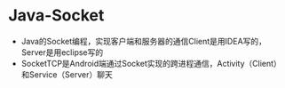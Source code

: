# Java-Socket
* Java的Socket编程，实现客户端和服务器的通信Client是用IDEA写的，Server是用eclipse写的
* SocketTCP是Android端通过Socket实现的跨进程通信，Activity（Client）和Service（Server）聊天
